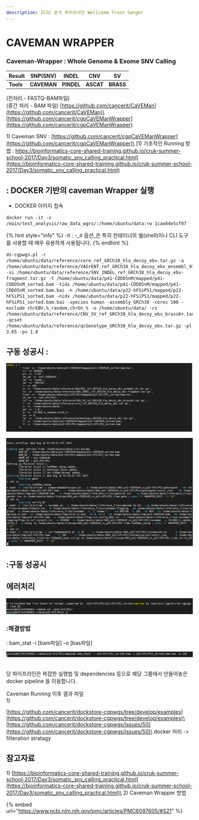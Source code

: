 ```yaml
---
description: ICGC 분석 파이프라인 Wellcomm Trust Sanger
---
```


# CAVEMAN WRAPPER

### Caveman-Wrapper : Whole Genome & Exome SNV Calling 

| **Result** | **SNP(SNV)** | **INDEL**  | **CNV**   | **SV**    |
| ---------- | ------------ | ---------- | --------- | --------- |
| **Tools**  | **CAVEMAN**  | **PINDEL** | **ASCAT** | **BRASS** |

(전처리 - FASTQ-BAM파일)\
(중간 처리 - BAM 파일) [https://github.com/cancerit/CaVEMan](https://github.com/cancerit/CaVEMan)\
[https://github.com/cancerit/cgpCaVEManWrapper](https://github.com/cancerit/cgpCaVEManWrapper)

1\) Caveman SNV : [https://github.com/cancerit/cgpCaVEManWrapper](https://github.com/cancerit/cgpCaVEManWrapper)\
[1) 기초적인 Running 방법 : https://bioinformatics-core-shared-training.github.io/cruk-summer-school-2017/Day3/somatic_snv_calling_practical.html](https://bioinformatics-core-shared-training.github.io/cruk-summer-school-2017/Day3/somatic_snv_calling_practical.html)

## : DOCKER 기반의 caveman Wrapper 실행

* DOCKER 이미지 접속 

```
docker run -it -v /main/test_analysis/raw_data_wgrs/:/home/ubuntu/data:rw 1cae84e5cf07
```

{% hint style="info" %}
\-it :  -_it 옵션_은 특히 컨테이너의 쉘(shell)이나 CLI 도구를 사용할 때 매우 유용하게 사용됩니다.
{% endhint %}

```
ds-cgpwgs.pl -r /home/ubuntu/data/reference/core_ref_GRCh38_hla_decoy_ebv.tar.gz -a /home/ubuntu/data/reference/VAGrENT_ref_GRCh38_hla_decoy_ebv_ensembl_91.tar.gz -si /home/ubuntu/data/reference/SNV_INDEL_ref_GRCh38_hla_decoy_ebv-fragment.tar.gz -t /home/ubuntu/data/p41-CDDO5nM/mapped/p41-CDDO5nM_sorted.bam -tidx /home/ubuntu/data/p41-CDDO5nM/mapped/p41-CDDO5nM_sorted.bam.bai -n /home/ubuntu/data/p22-hFSiPS1/mapped/p22-hFSiPS1_sorted.bam -nidx /home/ubuntu/data/p22-hFSiPS1/mapped/p22-hFSiPS1_sorted.bam.bai -species human -assembly GRCh38 -cores 100 -exclude chrEBV,%_random,chrUn_% -o /home/ubuntu/data/ -cs /home/ubuntu/data/reference/CNV_SV_ref_GRCh38_hla_decoy_ebv_brass6+.tar.gz -qcset /home/ubuntu/data/reference/qcGenotype_GRCh38_hla_decoy_ebv.tar.gz -pl 3.65 -pu 1.0
```

## 구동 성공시 :

![](<../../.gitbook/assets/image (102).png>)

![](<../../.gitbook/assets/image (106).png>)





## :구동 성공시





##

## 에러처리

![bas 파일이 없는 경우](<../../.gitbook/assets/image (107).png>)

### :해결방법 

: bam_stat -i \[bam파일] -o \[bas파일] 

![](<../../.gitbook/assets/image (104).png>)





\
당 파이프라인은 복잡한 실행법 및 dependencies 등으로 해당 그룹에서 만들어놓은 docker pipeline 을 이용합니다.



Caveman Running 이후 결과 파일\
1\) 







[https://github.com/cancerit/dockstore-cgpwgs/tree/develop/examples](https://github.com/cancerit/dockstore-cgpwgs/tree/develop/examples)\
[https://github.com/cancerit/dockstore-cgpwgs/issues/50](https://github.com/cancerit/dockstore-cgpwgs/issues/50)\
docker 처리 -> filteration stratagy







## 참고자료

1\) [https://bioinformatics-core-shared-training.github.io/cruk-summer-school-2017/Day3/somatic_snv_calling_practical.html](https://bioinformatics-core-shared-training.github.io/cruk-summer-school-2017/Day3/somatic_snv_calling_practical.html)\
2\) Caveman Wrapper 방법

{% embed url="https://www.ncbi.nlm.nih.gov/pmc/articles/PMC6097605/#S21" %}



